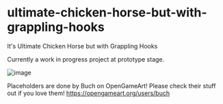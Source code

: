 # ultimate-chicken-horse-but-with-grappling-hooks
It's Ultimate Chicken Horse but with Grappling Hooks

Currently a work in progress project at prototype stage.

![image](https://user-images.githubusercontent.com/17040644/170419733-968ede46-4091-451c-b056-d3dfd3fd12ac.png)

Placeholders are done by Buch on OpenGameArt! Please check their stuff out if you love them!
https://opengameart.org/users/buch
